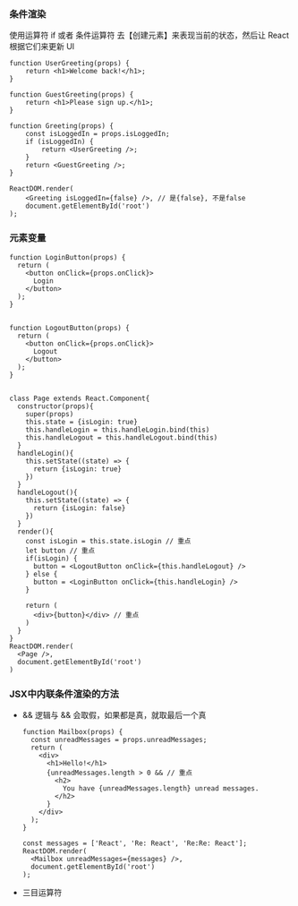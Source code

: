 ### 条件渲染
使用运算符 if 或者 条件运算符 去【创建元素】来表现当前的状态，然后让 React 根据它们来更新 UI

    function UserGreeting(props) {
        return <h1>Welcome back!</h1>;
    }

    function GuestGreeting(props) {
        return <h1>Please sign up.</h1>;
    }

    function Greeting(props) {
        const isLoggedIn = props.isLoggedIn;
        if (isLoggedIn) {
            return <UserGreeting />;
        }
        return <GuestGreeting />;
    }

    ReactDOM.render(
        <Greeting isLoggedIn={false} />, // 是{false}, 不是false
        document.getElementById('root')
    );
### 元素变量
    function LoginButton(props) {
      return (
        <button onClick={props.onClick}>
          Login
        </button>
      );
    }


    function LogoutButton(props) {
      return (
        <button onClick={props.onClick}>
          Logout
        </button>
      );
    }


    class Page extends React.Component{
      constructor(props){
        super(props)
        this.state = {isLogin: true}
        this.handleLogin = this.handleLogin.bind(this)
        this.handleLogout = this.handleLogout.bind(this)
      }
      handleLogin(){
        this.setState((state) => {
          return {isLogin: true}
        })
      }
      handleLogout(){
        this.setState((state) => {
          return {isLogin: false}
        })
      }
      render(){
        const isLogin = this.state.isLogin // 重点
        let button // 重点
        if(isLogin) {
          button = <LogoutButton onClick={this.handleLogout} />
        } else {
          button = <LoginButton onClick={this.handleLogin} />
        }

        return (
          <div>{button}</div> // 重点
        )
      }
    }
    ReactDOM.render(
      <Page />,
      document.getElementById('root')
    )
### JSX中内联条件渲染的方法
- && 逻辑与
&& 会取假，如果都是真，就取最后一个真


      function Mailbox(props) {
        const unreadMessages = props.unreadMessages;
        return (
          <div>
            <h1>Hello!</h1>
            {unreadMessages.length > 0 && // 重点
              <h2>
                You have {unreadMessages.length} unread messages.
              </h2>
            }
          </div>
        );
      }

      const messages = ['React', 'Re: React', 'Re:Re: React'];
      ReactDOM.render(
        <Mailbox unreadMessages={messages} />,
        document.getElementById('root')
      );
- 三目运算符